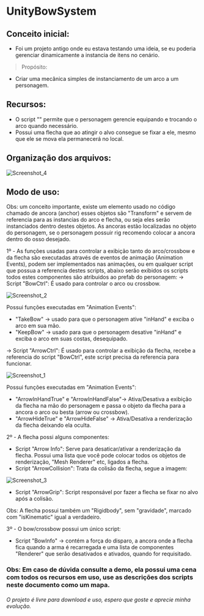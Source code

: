 # UnityBowSystem

## Conceito inicial:
- Foi um projeto antigo onde eu estava testando uma ideia, se eu poderia gerenciar dinamicamente a instancia de itens no cenário.

> Propósito:
- Criar uma mecânica simples de instanciamento de um arco a um personagem.

## Recursos:
- O script "" permite que o personagem gerencie equipando e trocando o arco quando necessário.
- Possui uma flecha que ao atingir o alvo consegue se fixar a ele, mesmo que ele se mova ela permanecerá no local.

## Organização dos arquivos:

![Screenshot_4](https://user-images.githubusercontent.com/37397920/219293625-87a4e776-1cc7-4b15-aeea-6db7b59314ae.png)


## Modo de uso:
Obs: um conceito importante, existe um elemento usado no código chamado de ancora (anchor) esses objetos são "Transform" e servem de referencia para as instancias do arco e flecha, ou seja eles serão instanciados dentro destes objetos. As ancoras estão localizadas no objeto do personagem, se o personagem possuir rig recomendo colocar a ancora dentro do osso desejado. 

1º - As funções usadas para controlar a exibição tanto do arco/crossbow e da flecha são executadas através de eventos de animação (Animation Events), podem ser implementados nas animações, ou em qualquer script que possua a referencia destes scripts, abaixo serão exibidos os scripts todos estes componentes são atribuidos ao prefab do personagem:
-> Script "BowCtrl": É usado para controlar o arco ou crossbow.

![Screenshot_2](https://user-images.githubusercontent.com/37397920/219285342-69350a62-a6d7-4149-b11a-adea39819d54.png)

Possui funções executadas em "Animation Events":
- "TakeBow" -> usado para que o personagem ative "inHand" e exciba o arco em sua mão.
- "KeepBow" -> usado para que o personagem desative "inHand" e exciba o arco em suas costas, desequipado.

-> Script "ArrowCtrl": É usado para controlar a exibição da flecha, recebe a referencia do script "BowCtrl", este script precisa da referencia para funcionar.

![Screenshot_1](https://user-images.githubusercontent.com/37397920/219280192-85cc836a-65b0-4a7b-8d3f-adee530a1fed.png)

Possui funções executadas em "Animation Events":
- "ArrowInHandTrue" e "ArrowInHandFalse"-> Ativa/Desativa a exibição da flecha na mão do personagem e passa o objeto da flecha para a ancora o arco ou besta (arrow ou crossbow).
- "ArrowHideTrue" e "ArrowHideFalse" -> Ativa/Desativa a renderização da flecha deixando ela oculta. 

2º - A flecha possi alguns componentes:
- Script "Arrow Info": Serve para desaticar/ativar a renderização da flecha. Possui uma lista que você pode colocar todos os objetos de renderização, "Mesh Renderer" etc, ligados a flecha.
- Script "ArrowCollision": Trata da colisão da flecha, segue a imagem:

![Screenshot_3](https://user-images.githubusercontent.com/37397920/219290596-5229386b-dbf8-4636-b0a3-28febb65b6f5.png)

- Script "ArrowGrip": Script responsável por fazer a flecha se fixar no alvo após a colisão.

Obs: A flecha possui também um "Rigidbody", sem "gravidade", marcado com "isKinematic" igual a verdadeiro.

3º - O bow/crossbow possui um único script:
- Script "BowInfo" -> contém a força do disparo, a ancora onde a flecha fica quando a arma é recarregada e uma lista de componentes "Renderer" que serão desativados e ativados, quando for requisitado.

### Obs: Em caso de dúvida consulte a demo, ela possui uma cena com todos os recursos em uso, use as descrições dos scripts neste documento como um mapa.

###### O projeto é livre para download e uso, espero que goste e aprecie minha evolução.
